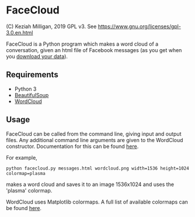 # FaceCloud 

(C) Keziah Milligan, 2019
GPL v3. See https://www.gnu.org/licenses/gpl-3.0.en.html

FaceCloud is a Python program which makes a word cloud of a conversation,
given an html file of Facebook messages (as you get when you 
[download your data](https://www.facebook.com/help/212802592074644)).

## Requirements

- Python 3
- [BeautifulSoup](https://www.crummy.com/software/BeautifulSoup/bs4/doc/)
- [WordCloud](https://github.com/amueller/word_cloud)

## Usage

FaceCloud can be called from the command line, giving input and output files.
Any additional command line arguments are given to the WordCloud constructor.
Documentation for this can be found 
[here](http://amueller.github.io/word_cloud/generated/wordcloud.WordCloud.html#wordcloud.WordCloud).

For example,
```
python facecloud.py messages.html wordcloud.png width=1536 height=1024 colormap=plasma
```
makes a word cloud and saves it to an image 1536x1024 and uses the 'plasma' colormap.

WordCloud uses Matplotlib colormaps. A full list of available colormaps can be found 
[here](https://matplotlib.org/gallery/color/colormap_reference.html).
